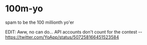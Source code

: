 100m-yo
=======

spam to be the 100 millionth yo'er

EDIT: Aww, no can do... API accounts don't count for the contest -- https://twitter.com/YoApp/status/507258166451523584
